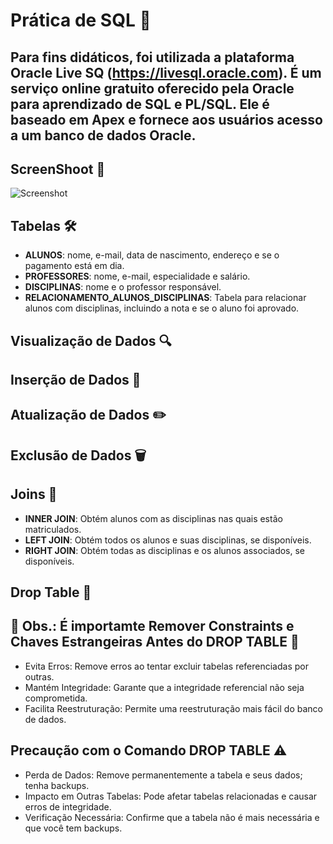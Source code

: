# Prática de SQL 💾

## Para fins didáticos, foi utilizada a plataforma Oracle Live SQ (https://livesql.oracle.com). É um serviço online gratuito oferecido pela Oracle para aprendizado de SQL e PL/SQL. Ele é baseado em Apex e fornece aos usuários acesso a um banco de dados Oracle.

## ScreenShoot 📱

![Screenshot](https://github.com/user-attachments/assets/331e4ab3-e636-4d1a-8348-4c25da766f5d)

## Tabelas 🛠️

- **ALUNOS**: nome, e-mail, data de nascimento, endereço e se o pagamento está em dia.
- **PROFESSORES**: nome, e-mail, especialidade e salário.
- **DISCIPLINAS**: nome e o professor responsável.
- **RELACIONAMENTO_ALUNOS_DISCIPLINAS**: Tabela para relacionar alunos com disciplinas, incluindo a nota e se o aluno foi aprovado.

## Visualização de Dados 🔍

## Inserção de Dados 📝

## Atualização de Dados ✏️

## Exclusão de Dados 🗑️

## Joins 🔗

- **INNER JOIN**: Obtém alunos com as disciplinas nas quais estão matriculados.
- **LEFT JOIN**: Obtém todos os alunos e suas disciplinas, se disponíveis.
- **RIGHT JOIN**: Obtém todas as disciplinas e os alunos associados, se disponíveis.

## Drop Table 🧹

## 🚨 Obs.: É importamte Remover Constraints e Chaves Estrangeiras Antes do DROP TABLE 🚨
- Evita Erros: Remove erros ao tentar excluir tabelas referenciadas por outras.
- Mantém Integridade: Garante que a integridade referencial não seja comprometida.
- Facilita Reestruturação: Permite uma reestruturação mais fácil do banco de dados.

## Precaução com o Comando DROP TABLE ⚠️
- Perda de Dados: Remove permanentemente a tabela e seus dados; tenha backups.
- Impacto em Outras Tabelas: Pode afetar tabelas relacionadas e causar erros de integridade.
- Verificação Necessária: Confirme que a tabela não é mais necessária e que você tem backups.
